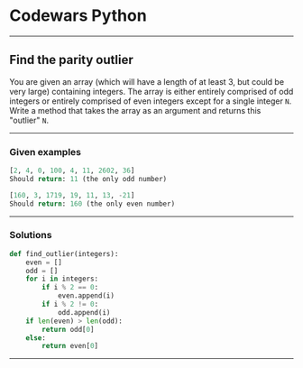 # Codewars Python


---
## Find the parity outlier
You are given an array (which will have a length of at least 3, but could be very large) containing integers. The array is either entirely comprised of odd integers or entirely comprised of even integers except for a single integer `N`. Write a method that takes the array as an argument and returns this "outlier" `N`.

---

### Given examples

```python
[2, 4, 0, 100, 4, 11, 2602, 36]
Should return: 11 (the only odd number)

[160, 3, 1719, 19, 11, 13, -21]
Should return: 160 (the only even number)
```

---

### Solutions

```python
def find_outlier(integers):
    even = []
    odd = []
    for i in integers:
        if i % 2 == 0:
            even.append(i)
        if i % 2 != 0:
            odd.append(i)
    if len(even) > len(odd):
        return odd[0]
    else:
        return even[0]
```
---

